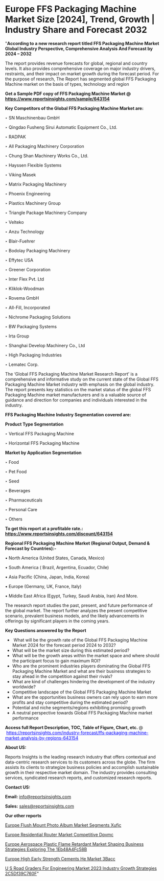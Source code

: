 # Europe FFS Packaging Machine Market Size [2024], Trend, Growth | Industry Share and Forecast 2032

"<strong>According to a new research report titled FFS Packaging Machine Market Global Industry Perspective, Comprehensive Analysis And Forecast by 2024 – 2032</strong>

The report provides revenue forecasts for global, regional and country levels. It also provides comprehensive coverage on major industry drivers, restraints, and their impact on market growth during the forecast period. For the purpose of research, The Report has segmented global FFS Packaging Machine market on the basis of types, technology and region

<strong>Get a Sample PDF copy of FFS Packaging Machine Market </strong><strong>@<a href=https://www.reportsinsights.com/sample/643154 style=color:#0000ff;> https://www.reportsinsights.com/sample/643154</a></strong></font>

<strong>Key Competitors of the Global FFS Packaging Machine Market are:</strong>

‣ SN Maschinenbau GmbH

‣ Qingdao Fusheng Sirui Automatic Equipment Co., Ltd.

‣ RADPAK

‣ All Packaging Machinery Corporation

‣ Chung Shan Machinery Works Co., Ltd.

‣ Hayssen Flexible Systems

‣ Viking Masek

‣ Matrix Packaging Machinery

‣ Phoenix Engineering

‣ Plastics Machinery Group

‣ Triangle Package Machinery Company

‣ Velteko

‣ Anzu Technology

‣ Blair-Fuehrer

‣ Bodolay Packaging Machinery

‣ Effytec USA

‣ Greener Corporation

‣ Inter Flex Pvt. Ltd

‣ Kliklok-Woodman

‣ Rovema GmbH

‣ All-Fill, Incorporated

‣ Nichrome Packaging Solutions

‣ BW Packaging Systems

‣ Irta Group

‣ Shanghai Develop Machinery Co., Ltd

‣ High Packaging Industries

‣ Lematec Corp.

The ‘Global FFS Packaging Machine Market Research Report’ is a comprehensive and informative study on the current state of the Global FFS Packaging Machine Market industry with emphasis on the global industry. The report presents key statistics on the market status of the global FFS Packaging Machine market manufacturers and is a valuable source of guidance and direction for companies and individuals interested in the industry.

<strong>FFS Packaging Machine Industry Segmentation covered are:</strong>

<strong>Product Type Segmentation</strong>

‣ Vertical FFS Packaging Machine

‣ Horizontal FFS Packaging Machine

<strong>Market by Application Segmentation</strong>

‣ Food

‣ Pet Food

‣ Seed

‣ Beverages

‣ Pharmaceuticals

‣ Personal Care

‣ Others

<strong>To get this report at a profitable rate.: <a href=https://www.reportsinsights.com/discount/643154 style=color:#0000ff;>https://www.reportsinsights.com/discount/643154</a></strong></font>

<strong>Regional FFS Packaging Machine Market (Regional Output, Demand &amp; Forecast by Countries):-</strong>

• North America (United States, Canada, Mexico)

• South America ( Brazil, Argentina, Ecuador, Chile)

• Asia Pacific (China, Japan, India, Korea)

• Europe (Germany, UK, France, Italy)

• Middle East Africa (Egypt, Turkey, Saudi Arabia, Iran) And More.

The research report studies the past, present, and future performance of the global market. The report further analyzes the present competitive scenario, prevalent business models, and the likely advancements in offerings by significant players in the coming years.

<strong>Key Questions answered by the Report</strong>
<ul>
  <li> What will be the growth rate of the Global FFS Packaging Machine Market 2024 for the forecast period 2024 to 2032?</li>
  <li>What will be the market size during this estimated period?</li>
  <li>What will be the growth areas within the market space and where should the participant focus to gain maximum ROI?</li>
  <li>Who are the prominent industries players dominating the Global FFS Packaging Machine Market and what are their business strategies to stay ahead in the competition against their rivals?</li>
  <li>What are kind of challenges hindering the development of the industry worldwide?</li>
  <li>Competitive landscape of the Global FFS Packaging Machine Market</li>
  <li>What are the opportunities business owners can rely upon to earn more profits and stay competitive during the estimated period?</li>
  <li>Potential and niche segments/regions exhibiting promising growth</li>
  <li>A neutral perspective towards Global FFS Packaging Machine market performance</li>
</ul>
<strong>Access full Report Description, TOC, Table of Figure, Chart, etc. </strong>@  <a href=https://reportsinsights.com/industry-forecast/ffs-packaging-machine-market-analysis-by-regions-643154 style=color:#0000ff;>https://reportsinsights.com/industry-forecast/ffs-packaging-machine-market-analysis-by-regions-643154</a></font>

<strong><strong>About US</strong>:</strong>

Reports Insights is the leading research industry that offers contextual and data-centric research services to its customers across the globe. The firm assists its clients to strategize business policies and accomplish sustainable growth in their respective market domain. The industry provides consulting services, syndicated research reports, and customized research reports.

<strong>Contact US:</strong>

<p class=""""><b>Email:</b> <a href=mailto:info@reportsinsights.com>info@reportsinsights.com</a></p>
<p class=""""><b>Sales:</b> <a href=mailto:sales@reportsinsights.com>sales@reportsinsights.com</a></p>

<strong>Our other reports</strong>

<a href=https://www.linkedin.com/pulse/europe-flush-mount-photo-album-market-segments-xufjc/>Europe Flush Mount Photo Album Market Segments Xufjc</a>

<a href=https://www.linkedin.com/pulse/europe-residential-router-market-competitive-dpvmc/>Europe Residential Router Market Competitive Dpvmc</a>

<a href=https://medium.com/@akitotamura255/europe-aerospace-plastic-flame-retardant-market-shaping-business-strategies-exploring-the-1eb48a4fc58b>Europe Aerospace Plastic Flame Retardant Market Shaping Business Strategies Exploring The 1Eb48A4Fc58B</a>

<a href=https://www.linkedin.com/pulse/europe-high-early-strength-cements-he-market-3bacc/>Europe High Early Strength Cements He Market 3Bacc</a>

<a href=https://medium.com/@aryawankhede943/u-s-road-graders-for-engineering-market-2023-industry-growth-strategies-2c5df39c760f>U S Road Graders For Engineering Market 2023 Industry Growth Strategies 2C5Df39C760F</a>"
